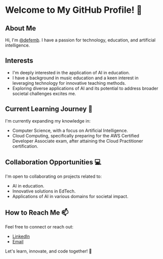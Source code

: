 # Welcome to My GitHub Profile! 👋

## About Me
Hi, I'm [@defemb](https://github.com/defemb). I have a passion for technology, education, and artificial intelligence.

## Interests
- I'm deeply interested in the application of AI in education.
- I have a background in music education and a keen interest in leveraging technology for innovative teaching methods.
- Exploring diverse applications of AI and its potential to address broader societal challenges excites me.

## Current Learning Journey 🌱
I'm currently expanding my knowledge in:
- Computer Science, with a focus on Artificial Intelligence.
- Cloud Computing, specifically preparing for the AWS Certified Developer Associate exam, after attaining the Cloud Practitioner certification.

## Collaboration Opportunities 💻
I'm open to collaborating on projects related to:
- AI in education.
- Innovative solutions in EdTech.
- Applications of AI in various domains for societal impact.

## How to Reach Me 📫
Feel free to connect or reach out:
- [LinkedIn](www.linkedin.com/in/federico-martinez-bon)
- [Email](mailto:federicomartinezbon@gmail.com)

Let's learn, innovate, and code together! 🚀
